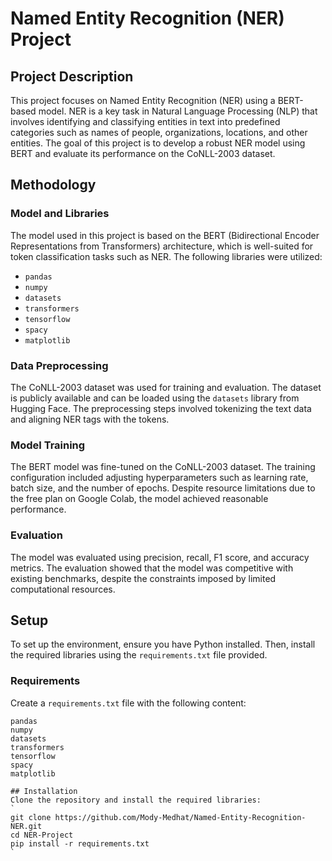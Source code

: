 # Named Entity Recognition (NER) Project

## Project Description

This project focuses on Named Entity Recognition (NER) using a BERT-based model. NER is a key task in Natural Language Processing (NLP) that involves identifying and classifying entities in text into predefined categories such as names of people, organizations, locations, and other entities. The goal of this project is to develop a robust NER model using BERT and evaluate its performance on the CoNLL-2003 dataset.

## Methodology

### Model and Libraries

The model used in this project is based on the BERT (Bidirectional Encoder Representations from Transformers) architecture, which is well-suited for token classification tasks such as NER. The following libraries were utilized:

- `pandas`
- `numpy`
- `datasets`
- `transformers`
- `tensorflow`
- `spacy`
- `matplotlib`

### Data Preprocessing

The CoNLL-2003 dataset was used for training and evaluation. The dataset is publicly available and can be loaded using the `datasets` library from Hugging Face. The preprocessing steps involved tokenizing the text data and aligning NER tags with the tokens.

### Model Training

The BERT model was fine-tuned on the CoNLL-2003 dataset. The training configuration included adjusting hyperparameters such as learning rate, batch size, and the number of epochs. Despite resource limitations due to the free plan on Google Colab, the model achieved reasonable performance.

### Evaluation

The model was evaluated using precision, recall, F1 score, and accuracy metrics. The evaluation showed that the model was competitive with existing benchmarks, despite the constraints imposed by limited computational resources.

## Setup

To set up the environment, ensure you have Python installed. Then, install the required libraries using the `requirements.txt` file provided.

### Requirements

Create a `requirements.txt` file with the following content:

```plaintext
pandas
numpy
datasets
transformers
tensorflow
spacy
matplotlib

## Installation
Clone the repository and install the required libraries:
`
git clone https://github.com/Mody-Medhat/Named-Entity-Recognition-NER.git
cd NER-Project
pip install -r requirements.txt
`

